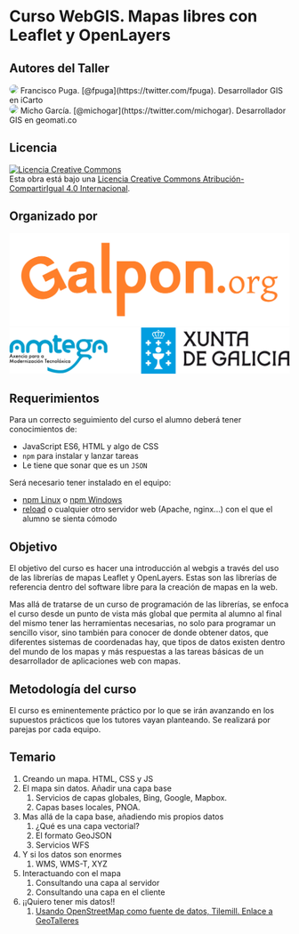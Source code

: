 # Curso WebGIS. Mapas libres con Leaflet y OpenLayers

## Autores del Taller

<img src="https://avatars3.githubusercontent.com/u/932124?s=460&v=4" style="width: 80px; border-radius: 50%;">
Francisco Puga. [@fpuga](https://twitter.com/fpuga). Desarrollador GIS en iCarto<br>
<img src="https://pbs.twimg.com/profile_images/2673025106/8052b148e8ddc9fbb19d3ed007d392b3_400x400.png" style="width: 80px; border-radius: 50%;">
Micho García. [@michogar](https://twitter.com/michogar). Desarrollador GIS en geomati.co<br>

## Licencia
<a rel="license" href="http://creativecommons.org/licenses/by-sa/4.0/"><img alt="Licencia Creative Commons" style="border-width:0" src="https://i.creativecommons.org/l/by-sa/4.0/88x31.png" /></a><br />Esta obra está bajo una <a rel="license" href="http://creativecommons.org/licenses/by-sa/4.0/">Licencia Creative Commons Atribución-CompartirIgual 4.0 Internacional</a>.

## Organizado por

![Galpon](_images/normal_transparente.png)
![Amtegag](_images/amtega-xunta_1024.png)

## Requerimientos
Para un correcto seguimiento del curso el alumno deberá tener conocimientos de:

* JavaScript ES6, HTML y algo de CSS
* `npm` para instalar y lanzar tareas
* Le tiene que sonar que es un `JSON`

Será necesario tener instalado en el equipo:

* [npm Linux](https://nodejs.org/en/download/package-manager/) o [npm Windows](https://nodejs.org/en/download/)
* [reload](https://www.npmjs.com/package/reload) o cualquier otro servidor web (Apache, nginx...) con el que el alumno se sienta cómodo

## Objetivo
El objetivo del curso es hacer una introducción al webgis a través del uso de las librerías de mapas Leaflet y OpenLayers. Estas son las librerías de referencia dentro del software libre para la creación de mapas en la web.

Mas allá de tratarse de un curso de programación de las librerías, se enfoca el curso desde un punto de vista más global que permita al alumno al final del mismo tener las herramientas necesarias, no solo para programar un sencillo visor, sino también para conocer de donde obtener datos, que diferentes sistemas de coordenadas hay, que tipos de datos existen dentro del mundo de los mapas y más respuestas a las tareas básicas de un desarrollador de aplicaciones web con mapas.

## Metodología del curso
El curso es eminentemente práctico por lo que se irán avanzando en los supuestos prácticos que los tutores vayan planteando. Se realizará por parejas por cada equipo.

## Temario
1. Creando un mapa. HTML, CSS y JS
2. El mapa sin datos. Añadir una capa base
    1. Servicios de capas globales, Bing, Google, Mapbox.
    2. Capas bases locales, PNOA.
3. Mas allá de la capa base, añadiendo mis propios datos
    1. ¿Qué es una capa vectorial?
    2. El formato GeoJSON
    3. Servicios WFS
4. Y si los datos son enormes
    1. WMS, WMS-T, XYZ
5. Interactuando con el mapa
    1. Consultando una capa al servidor
    2. Consultando una capa en el cliente
6. ¡¡Quiero tener mis datos!!
    1. [Usando OpenStreetMap como fuente de datos, Tilemill. Enlace a GeoTalleres](https://geotalleres.readthedocs.io/es/latest/josm-imposm-tilemill/index.html)


